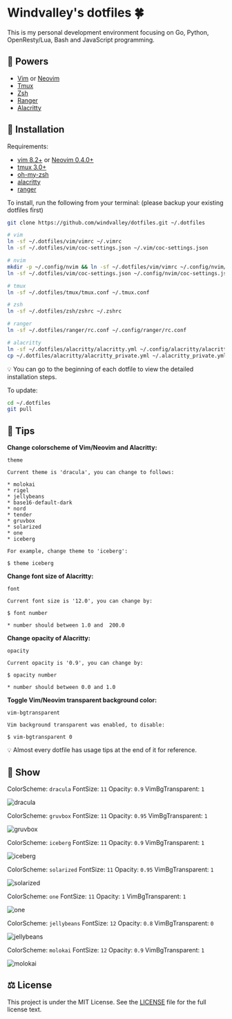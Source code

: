 # Windvalley's dotfiles 🍀

This is my personal development environment focusing on
Go, Python, OpenResty/Lua, Bash and JavaScript programming.

## 💝 Powers

- [Vim](https://github.com/vim/vim) or [Neovim](https://github.com/neovim/neovim)
- [Tmux](https://github.com/tmux/tmux)
- [Zsh](https://ohmyz.sh/)
- [Ranger](https://github.com/ranger/ranger)
- [Alacritty](https://github.com/alacritty/alacritty)

## 📀 Installation

Requirements:

- [vim 8.2+](https://github.com/vim/vim) or
  [Neovim 0.4.0+](https://github.com/neovim/neovim)
- [tmux 3.0+](https://github.com/tmux/tmux)
- [oh-my-zsh](https://github.com/ohmyzsh/ohmyzsh)
- [alacritty](https://github.com/alacritty/alacritty)
- [ranger](https://github.com/ranger/ranger)

To install, run the following from your terminal:
(please backup your existing dotfiles first)

```bash
git clone https://github.com/windvalley/dotfiles.git ~/.dotfiles

# vim
ln -sf ~/.dotfiles/vim/vimrc ~/.vimrc
ln -sf ~/.dotfiles/vim/coc-settings.json ~/.vim/coc-settings.json

# nvim
mkdir -p ~/.config/nvim && ln -sf ~/.dotfiles/vim/vimrc ~/.config/nvim/init.vim
ln -sf ~/.dotfiles/vim/coc-settings.json ~/.config/nvim/coc-settings.json

# tmux
ln -sf ~/.dotfiles/tmux/tmux.conf ~/.tmux.conf

# zsh
ln -sf ~/.dotfiles/zsh/zshrc ~/.zshrc

# ranger
ln -sf ~/.dotfiles/ranger/rc.conf ~/.config/ranger/rc.conf

# alacritty
ln -sf ~/.dotfiles/alacritty/alacritty.yml ~/.config/alacritty/alacritty.yml
cp ~/.dotfiles/alacritty/alacritty_private.yml ~/.alacritty_private.yml
```

💡 You can go to the beginning of each dotfile to view the detailed installation steps.

To update:

```bash
cd ~/.dotfiles
git pull
```

## 📜 Tips

**Change colorscheme of Vim/Neovim and Alacritty:**

```text
theme

Current theme is 'dracula', you can change to follows:

* molokai
* rigel
* jellybeans
* base16-default-dark
* nord
* tender
* gruvbox
* solarized
* one
* iceberg

For example, change theme to 'iceberg':

$ theme iceberg
```

**Change font size of Alacritty:**

```text
font

Current font size is '12.0', you can change by:

$ font number

* number should between 1.0 and  200.0
```

**Change opacity of Alacritty:**

```text
opacity

Current opacity is '0.9', you can change by:

$ opacity number

* number should between 0.0 and 1.0
```

**Toggle Vim/Neovim transparent background color:**

```text
vim-bgtransparent

Vim background transparent was enabled, to disable:

$ vim-bgtransparent 0
```

💡 Almost every dotfile has usage tips at the end of it for reference.

## 🔮 Show

ColorScheme: `dracula`
FontSize: `11`
Opacity: `0.9`
VimBgTransparent: `1`

![dracula](https://raw.githubusercontent.com/windvalley/dotfiles/main/images/dracula.png)

ColorScheme: `gruvbox`
FontSize: `11`
Opacity: `0.95`
VimBgTransparent: `1`

![gruvbox](https://raw.githubusercontent.com/windvalley/dotfiles/main/images/gruvbox.png)

ColorScheme: `iceberg`
FontSize: `11`
Opacity: `0.9`
VimBgTransparent: `1`

![iceberg](https://raw.githubusercontent.com/windvalley/dotfiles/main/images/iceberg.png)

ColorScheme: `solarized`
FontSize: `11`
Opacity: `0.95`
VimBgTransparent: `1`

![solarized](https://raw.githubusercontent.com/windvalley/dotfiles/main/images/solarized.png)

ColorScheme: `one`
FontSize: `11`
Opacity: `1`
VimBgTransparent: `1`

![one](https://raw.githubusercontent.com/windvalley/dotfiles/main/images/one.png)

ColorScheme: `jellybeans`
FontSize: `12`
Opacity: `0.8`
VimBgTransparent: `0`

![jellybeans](https://raw.githubusercontent.com/windvalley/dotfiles/main/images/jellybeans.png)

ColorScheme: `molokai`
FontSize: `12`
Opacity: `0.9`
VimBgTransparent: `1`

![molokai](https://raw.githubusercontent.com/windvalley/dotfiles/main/images/molokai.png)

## ⚖️ License

This project is under the MIT License.
See the [LICENSE](LICENSE) file for the full license text.
